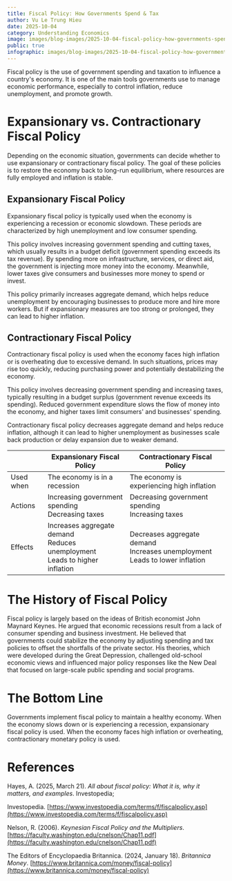 ```yaml
---
title: Fiscal Policy: How Governments Spend & Tax
author: Vu Le Trung Hieu
date: 2025-10-04
category: Understanding Economics
image: images/blog-images/2025-10-04-fiscal-policy-how-governments-spend-and-tax/post-image.png
public: true
infographic: images/blog-images/2025-10-04-fiscal-policy-how-governments-spend-and-tax/infographic.png
---
```


Fiscal policy is the use of government spending and taxation to influence a country's economy. It is one of the main tools governments use to manage economic performance, especially to control inflation, reduce unemployment, and promote growth.

# Expansionary vs. Contractionary Fiscal Policy

Depending on the economic situation, governments can decide whether to use expansionary or contractionary fiscal policy. The goal of these policies is to restore the economy back to long-run equilibrium, where resources are fully employed and inflation is stable.

## Expansionary Fiscal Policy

Expansionary fiscal policy is typically used when the economy is experiencing a recession or economic slowdown. These periods are characterized by high unemployment and low consumer spending.

This policy involves increasing government spending and cutting taxes, which usually results in a budget deficit (government spending exceeds its tax revenue). By spending more on infrastructure, services, or direct aid, the government is injecting more money into the economy. Meanwhile, lower taxes give consumers and businesses more money to spend or invest.

This policy primarily increases aggregate demand, which helps reduce unemployment by encouraging businesses to produce more and hire more workers. But if expansionary measures are too strong or prolonged, they can lead to higher inflation.

## Contractionary Fiscal Policy

Contractionary fiscal policy is used when the economy faces high inflation or is overheating due to excessive demand. In such situations, prices may rise too quickly, reducing purchasing power and potentially destabilizing the economy.

This policy involves decreasing government spending and increasing taxes, typically resulting in a budget surplus (government revenue exceeds its spending). Reduced government expenditure slows the flow of money into the economy, and higher taxes limit consumers' and businesses' spending.

Contractionary fiscal policy decreases aggregate demand and helps reduce inflation, although it can lead to higher unemployment as businesses scale back production or delay expansion due to weaker demand.

|  | Expansionary Fiscal Policy | Contractionary Fiscal Policy |
| ----- | ----- | ----- |
| Used when | The economy is in a recession | The economy is experiencing high inflation |
| Actions | Increasing government spending<br>Decreasing taxes | Decreasing government spending<br>Increasing taxes |
| Effects | Increases aggregate demand<br>Reduces unemployment<br>Leads to higher inflation | Decreases aggregate demand<br>Increases unemployment<br>Leads to lower inflation |

# The History of Fiscal Policy

Fiscal policy is largely based on the ideas of British economist John Maynard Keynes. He argued that economic recessions result from a lack of consumer spending and business investment. He believed that governments could stabilize the economy by adjusting spending and tax policies to offset the shortfalls of the private sector. His theories, which were developed during the Great Depression, challenged old-school economic views and influenced major policy responses like the New Deal that focused on large-scale public spending and social programs.

# The Bottom Line

Governments implement fiscal policy to maintain a healthy economy. When the economy slows down or is experiencing a recession, expansionary fiscal policy is used. When the economy faces high inflation or overheating, contractionary monetary policy is used.

# References

Hayes, A. (2025, March 21). *All about fiscal policy: What it is, why it matters, and examples*. Investopedia; 

Investopedia. [https://www.investopedia.com/terms/f/fiscalpolicy.asp](https://www.investopedia.com/terms/f/fiscalpolicy.asp)  

Nelson, R. (2006). *Keynesian Fiscal Policy and the Multipliers*. [https://faculty.washington.edu/cnelson/Chap11.pdf](https://faculty.washington.edu/cnelson/Chap11.pdf)  

The Editors of Encyclopaedia Britannica. (2024, January 18). *Britannica Money*. [https://www.britannica.com/money/fiscal-policy](https://www.britannica.com/money/fiscal-policy)
